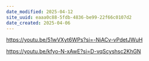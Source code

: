 ```yaml
---
date_modified: 2025-04-12
site_uuid: eaaa0c88-5fdb-4836-be99-22f66c0107d2
date_created: 2025-04-06
---
```


https://youtu.be/51wVXyt6WPs?si=-NiACv-vPdetJWuH

https://youtu.be/kfyo-N-xAwE?si=D-vqScyshsc2KhGN
